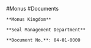 #Monus #Documents
```
**Monus Kingdom**

**Seal Management Department**

**Document No.**: 04-01-0000
```